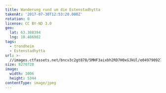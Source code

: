 ```yaml
---
title: Wanderung rund um die Estenstadhytta
takenAt: '2017-07-30T12:53:20.000Z'
rotation: 0
license: CC BY-ND 3.0
geo:
  lat: 63.388394
  lng: 10.486902
tags:
  - trondheim
  - Estenstadhytta
url: >-
  //images.ctfassets.net/bncv3c2gt878/5MHF3aixbh2RD7H0xGJkUl/e049790927b0e52660f2efba41032448/wanderung-rund-um-die-estenstadhytta_36265903075_o
size: 8270728
image:
  width: 3006
  height: 5344
contentType: image/jpeg
---
```


